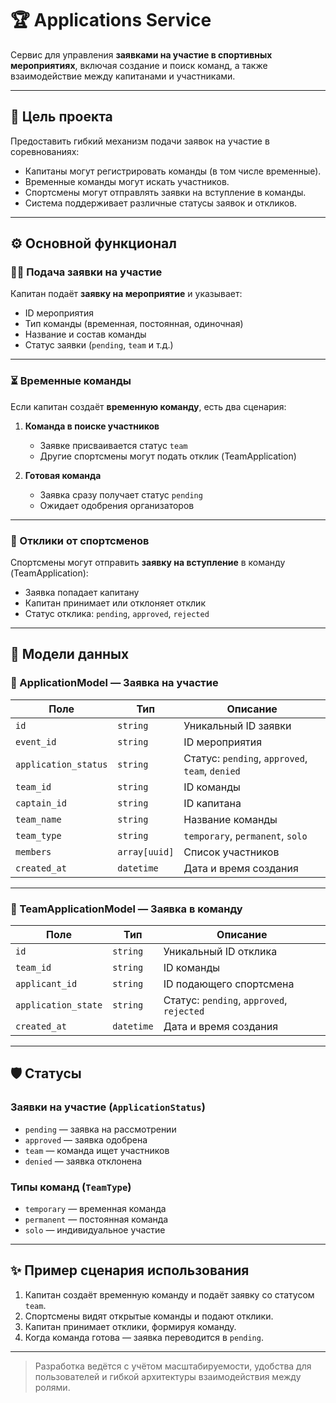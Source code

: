 # 🏆 Applications Service

Сервис для управления **заявками на участие в спортивных мероприятиях**, включая создание и поиск команд, а также взаимодействие между капитанами и участниками.

---

## 📌 Цель проекта

Предоставить гибкий механизм подачи заявок на участие в соревнованиях:

-   Капитаны могут регистрировать команды (в том числе временные).
-   Временные команды могут искать участников.
-   Спортсмены могут отправлять заявки на вступление в команды.
-   Система поддерживает различные статусы заявок и откликов.

---

## ⚙️ Основной функционал

### 🧑‍✈️ Подача заявки на участие

Капитан подаёт **заявку на мероприятие** и указывает:

-   ID мероприятия
-   Тип команды (временная, постоянная, одиночная)
-   Название и состав команды
-   Статус заявки (`pending`, `team` и т.д.)

---

### ⏳ Временные команды

Если капитан создаёт **временную команду**, есть два сценария:

1. **Команда в поиске участников**

    - Заявке присваивается статус `team`
    - Другие спортсмены могут подать отклик (TeamApplication)

2. **Готовая команда**
    - Заявка сразу получает статус `pending`
    - Ожидает одобрения организаторов

---

### 👥 Отклики от спортсменов

Спортсмены могут отправить **заявку на вступление** в команду (TeamApplication):

-   Заявка попадает капитану
-   Капитан принимает или отклоняет отклик
-   Статус отклика: `pending`, `approved`, `rejected`

---

## 🧩 Модели данных

### 📄 ApplicationModel — Заявка на участие

| Поле                 | Тип           | Описание                                        |
| -------------------- | ------------- | ----------------------------------------------- |
| `id`                 | `string`      | Уникальный ID заявки                            |
| `event_id`           | `string`      | ID мероприятия                                  |
| `application_status` | `string`      | Статус: `pending`, `approved`, `team`, `denied` |
| `team_id`            | `string`      | ID команды                                      |
| `captain_id`         | `string`      | ID капитана                                     |
| `team_name`          | `string`      | Название команды                                |
| `team_type`          | `string`      | `temporary`, `permanent`, `solo`                |
| `members`            | `array[uuid]` | Список участников                               |
| `created_at`         | `datetime`    | Дата и время создания                           |

---

### 📄 TeamApplicationModel — Заявка в команду

| Поле                | Тип        | Описание                                  |
| ------------------- | ---------- | ----------------------------------------- |
| `id`                | `string`   | Уникальный ID отклика                     |
| `team_id`           | `string`   | ID команды                                |
| `applicant_id`      | `string`   | ID подающего спортсмена                   |
| `application_state` | `string`   | Статус: `pending`, `approved`, `rejected` |
| `created_at`        | `datetime` | Дата и время создания                     |

---

## 🛡️ Статусы

### Заявки на участие (`ApplicationStatus`)

-   `pending` — заявка на рассмотрении
-   `approved` — заявка одобрена
-   `team` — команда ищет участников
-   `denied` — заявка отклонена

### Типы команд (`TeamType`)

-   `temporary` — временная команда
-   `permanent` — постоянная команда
-   `solo` — индивидуальное участие

---

## ✨ Пример сценария использования

1. Капитан создаёт временную команду и подаёт заявку со статусом `team`.
2. Спортсмены видят открытые команды и подают отклики.
3. Капитан принимает отклики, формируя команду.
4. Когда команда готова — заявка переводится в `pending`.

---

> Разработка ведётся с учётом масштабируемости, удобства для пользователей и гибкой архитектуры взаимодействия между ролями.
